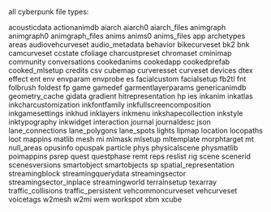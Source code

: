all cyberpunk file types:

acousticdata
actionanimdb
aiarch
aiarch0
aiarch_files
animgraph
animgraph0
animgraph_files
anims
anims0
anims_files
app
archetypes
areas
audiovehcurveset
audio_metadata
behavior
bikecurveset
bk2
bnk
camcurveset
ccstate
cfoliage
charcustpreset
chromaset
cminimap
community
conversations
cookedanims
cookedapp
cookedprefab
cooked_mlsetup
credits
csv
cubemap
curveresset
curveset
devices
dtex
effect
ent
env
envparam
envprobe
es
facialcustom
facialsetup
fb2tl
fnt
folbrush
foldest
fp
game
gamedef
garmentlayerparams
genericanimdb
geometry_cache
gidata
gradient
hitrepresentation
hp
ies
inkanim
inkatlas
inkcharcustomization
inkfontfamily
inkfullscreencomposition
inkgamesettings
inkhud
inklayers
inkmenu
inkshapecollection
inkstyle
inktypography
inkwidget
interaction
journal
journaldesc
json
lane_connections
lane_polygons
lane_spots
lights
lipmap
location
locopaths
loot
mappins
matlib
mesh
mi
mlmask
mlsetup
mltemplate
morphtarget
mt
null_areas
opusinfo
opuspak
particle
phys
physicalscene
physmatlib
poimappins
psrep
quest
questphase
remt
reps
reslist
rig
scene
scenerid
scenesversions
smartobject
smartobjects
sp
spatial_representation
streamingblock
streamingquerydata
streamingsector
streamingsector_inplace
streamingworld
terrainsetup
texarray
traffic_collisions
traffic_persistent
vehcommoncurveset
vehcurveset
voicetags
w2mesh
w2mi
wem
workspot
xbm
xcube
